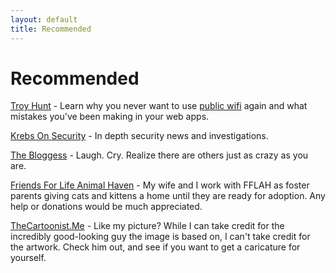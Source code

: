 ```yaml
---
layout: default
title: Recommended
---
```

<h1>Recommended</h1>

[Troy Hunt](https://www.troyhunt.com) - Learn why you never want to use [public wifi](https://www.troyhunt.com/2013/04/the-beginners-guide-to-breaking-website.html) again and what mistakes you've been making in your web apps.

[Krebs On Security](https://krebsonsecurity.com) - In depth security news and investigations.

[The Bloggess](http://thebloggess.com) - Laugh. Cry. Realize there are others just as crazy as you are.

[Friends For Life Animal Haven](http://www.fflah.org) - My wife and I work with FFLAH as foster parents giving cats and kittens a home until they are ready for adoption. Any help or donations would be much appreciated.

[TheCartoonist.Me](http://www.thecartoonist.me/) - Like my picture? While I can take credit for the incredibly good-looking guy the image is based on, I can't take credit for the artwork. Check him out, and see if you want to get a caricature for yourself.
